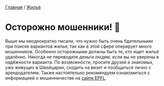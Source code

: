 [Главная](/Guide/) / [Жильё](/Guide/docs/housing/index.html)

# Осторожно мошенники! 🔄
Выше мы неоднократно писали, что нужно быть очень бдительными при поиске вариантов жилья, так как в этой сфере оперирует много мошенников. Особенно осторожными должны быть те, кто ищет жильё удалённо. Никогда не переводите деньги людям, если вы не уверены в надёжности варианта. По возможности, просите друзей и знакомых, уже живущих в Швейцарии, сходить на визит и пообщаться лично с арендодателем. Также настоятельно рекомендуем ознакомиться с информацией о мошенничестве на [сайте EPFL](https://www.epfl.ch/campus/services/housing/en/general-information/scams/).
